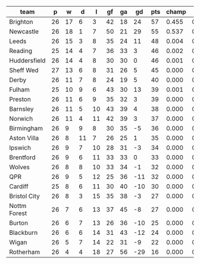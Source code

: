 |     team     | p  | w  | d  | l  | gf | ga | gd  | pts | champ | top2  | top3  | top4  |  5-7  | bot4  | bot3  | bot2  |
|--------------|----|----|----|----|----|----|-----|-----|-------|-------|-------|-------|-------|-------|-------|-------|
| Brighton     | 26 | 17 |  6 |  3 | 42 | 18 |  24 |  57 | 0.455 | 0.954 | 0.992 | 0.998 | 0.002 | 0.000 | 0.000 | 0.000|
| Newcastle    | 26 | 18 |  1 |  7 | 50 | 21 |  29 |  55 | 0.537 | 0.957 | 0.992 | 0.998 | 0.002 | 0.000 | 0.000 | 0.000|
| Leeds        | 26 | 15 |  3 |  8 | 35 | 24 |  11 |  48 | 0.004 | 0.039 | 0.366 | 0.571 | 0.309 | 0.000 | 0.000 | 0.000|
| Reading      | 25 | 14 |  4 |  7 | 36 | 33 |   3 |  46 | 0.002 | 0.021 | 0.208 | 0.393 | 0.375 | 0.000 | 0.000 | 0.000|
| Huddersfield | 26 | 14 |  4 |  8 | 30 | 30 |   0 |  46 | 0.001 | 0.015 | 0.148 | 0.295 | 0.385 | 0.000 | 0.000 | 0.000|
| Sheff Wed    | 27 | 13 |  6 |  8 | 31 | 26 |   5 |  45 | 0.000 | 0.006 | 0.094 | 0.220 | 0.386 | 0.000 | 0.000 | 0.000|
| Derby        | 26 | 11 |  7 |  8 | 24 | 19 |   5 |  40 | 0.000 | 0.001 | 0.031 | 0.090 | 0.276 | 0.001 | 0.000 | 0.000|
| Fulham       | 25 | 10 |  9 |  6 | 43 | 30 |  13 |  39 | 0.001 | 0.005 | 0.092 | 0.208 | 0.370 | 0.000 | 0.000 | 0.000|
| Preston      | 26 | 11 |  6 |  9 | 35 | 32 |   3 |  39 | 0.000 | 0.001 | 0.025 | 0.066 | 0.227 | 0.001 | 0.000 | 0.000|
| Barnsley     | 26 | 11 |  5 | 10 | 43 | 39 |   4 |  38 | 0.000 | 0.000 | 0.018 | 0.058 | 0.208 | 0.002 | 0.000 | 0.000|
| Norwich      | 26 | 11 |  4 | 11 | 42 | 39 |   3 |  37 | 0.000 | 0.001 | 0.030 | 0.079 | 0.253 | 0.002 | 0.000 | 0.000|
| Birmingham   | 26 |  9 |  9 |  8 | 30 | 35 |  -5 |  36 | 0.000 | 0.000 | 0.002 | 0.005 | 0.046 | 0.024 | 0.008 | 0.002|
| Aston Villa  | 26 |  8 | 11 |  7 | 26 | 25 |   1 |  35 | 0.000 | 0.000 | 0.003 | 0.013 | 0.083 | 0.010 | 0.003 | 0.001|
| Ipswich      | 26 |  9 |  7 | 10 | 28 | 31 |  -3 |  34 | 0.000 | 0.000 | 0.000 | 0.001 | 0.012 | 0.080 | 0.033 | 0.009|
| Brentford    | 26 |  9 |  6 | 11 | 33 | 33 |   0 |  33 | 0.000 | 0.000 | 0.001 | 0.004 | 0.036 | 0.032 | 0.012 | 0.003|
| Wolves       | 26 |  8 |  8 | 10 | 33 | 34 |  -1 |  32 | 0.000 | 0.000 | 0.000 | 0.002 | 0.015 | 0.069 | 0.028 | 0.009|
| QPR          | 26 |  9 |  5 | 12 | 25 | 36 | -11 |  32 | 0.000 | 0.000 | 0.000 | 0.000 | 0.007 | 0.114 | 0.055 | 0.016|
| Cardiff      | 25 |  8 |  6 | 11 | 30 | 40 | -10 |  30 | 0.000 | 0.000 | 0.000 | 0.000 | 0.005 | 0.160 | 0.083 | 0.029|
| Bristol City | 26 |  8 |  3 | 15 | 35 | 38 |  -3 |  27 | 0.000 | 0.000 | 0.000 | 0.000 | 0.003 | 0.235 | 0.126 | 0.049|
| Nottm Forest | 26 |  7 |  6 | 13 | 37 | 45 |  -8 |  27 | 0.000 | 0.000 | 0.000 | 0.000 | 0.001 | 0.319 | 0.181 | 0.073|
| Burton       | 26 |  6 |  7 | 13 | 26 | 36 | -10 |  25 | 0.000 | 0.000 | 0.000 | 0.000 | 0.000 | 0.590 | 0.422 | 0.201|
| Blackburn    | 26 |  6 |  6 | 14 | 31 | 43 | -12 |  24 | 0.000 | 0.000 | 0.000 | 0.000 | 0.000 | 0.578 | 0.405 | 0.205|
| Wigan        | 26 |  5 |  7 | 14 | 22 | 31 |  -9 |  22 | 0.000 | 0.000 | 0.000 | 0.000 | 0.000 | 0.787 | 0.651 | 0.431|
| Rotherham    | 26 |  4 |  4 | 18 | 27 | 56 | -29 |  16 | 0.000 | 0.000 | 0.000 | 0.000 | 0.000 | 0.997 | 0.991 | 0.972|
